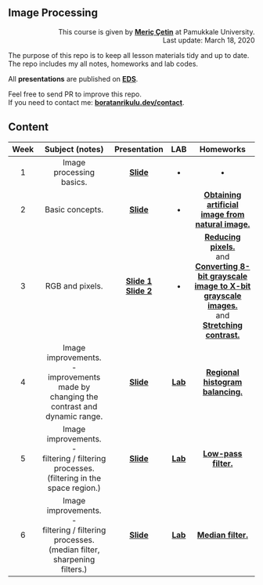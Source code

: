 ## Image Processing


<p align="right">
	This course is given by <a href="https://www.pau.edu.tr/mcetin/"><b>Meriç Çetin</b></a> at Pamukkale University.<br>
	Last update: March 18, 2020
</p>


The purpose of this repo is to keep all lesson materials tidy and up to date.  
The repo includes my all notes, homeworks and lab codes.

All **presentations** are published on [**EDS**](http://eds.pau.edu.tr/moodle/course/view.php?id=94503).

Feel free to send PR to improve this repo.  
If you need to contact me: [**boratanrikulu.dev/contact**](https://boratanrikulu.dev/contact).

## Content

| Week | Subject (notes) | Presentation | LAB | Homeworks |
|:----:|:-------:|:-----:|:---:|:---:|
| 1 | Image processing basics. | [**Slide**](http://eds.pau.edu.tr/moodle/mod/resource/view.php?id=118674) | &bull; | &bull; |
| 2 | Basic concepts. | [**Slide**](http://eds.pau.edu.tr/moodle/mod/resource/view.php?id=121284) | &bull; | [**Obtaining artificial image from natural image.**](_data/homeworks/hw1#obtaining-artificial-image-from-natural-image) |
| 3 | RGB and pixels. | [**Slide 1**](http://eds.pau.edu.tr/moodle/mod/resource/view.php?id=122360)<br>[**Slide 2**](http://eds.pau.edu.tr/moodle/mod/resource/view.php?id=122362) | &bull; | [**Reducing pixels.**](_data/homeworks/hw2#reducing-pixels)<br>and<br>[**Converting 8-bit grayscale image to X-bit grayscale images.**](_data/homeworks/hw2#converting-8-bit-grayscale-image-to-x-bit-grayscale-images)<br>and<br>[**Stretching contrast.**](_data/homeworks/hw3#stretching-contrast) |
| 4 | Image improvements.<br>-<br>improvements made by changing the contrast and dynamic range. | [**Slide**](http://eds.pau.edu.tr/moodle/mod/resource/view.php?id=124000) | [**Lab**](_data/labs/week4) | [**Regional histogram balancing.**](_data/homeworks/hw4#regional-histogram-balancing) |
| 5 | Image improvements.<br>-<br>filtering / filtering processes.<br>(filtering in the space region.) | [**Slide**](http://eds.pau.edu.tr/moodle/mod/resource/view.php?id=124723) | [**Lab**](_data/labs/week5) | [**Low-pass filter.**](_data/homeworks/hw5#low-pass-filter) |
| 6 | Image improvements.<br>-<br>filtering / filtering processes.<br>(median filter, sharpening filters.) | [**Slide**](http://eds.pau.edu.tr/moodle/mod/resource/view.php?id=125329) | [**Lab**](_data/labs/week6) | [**Median filter.**](_data/homeworks/hw6#median-filter) |
